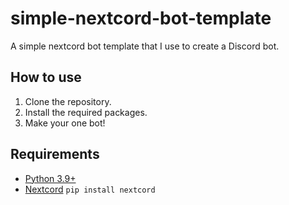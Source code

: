# simple-nextcord-bot-template
A simple nextcord bot template that I use to create a Discord bot.

## How to use
1. Clone the repository.
2. Install the required packages.
3. Make your one bot!

## Requirements
- [Python 3.9+](https://www.python.org/downloads/)
- [Nextcord](https://pypi.org/project/nextcord/) `pip install nextcord`